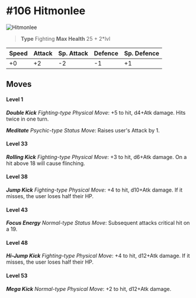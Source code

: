 # #106 Hitmonlee


![Hitmonlee](https://img.pokemondb.net/sprites/home/normal/1x/hitmonlee.png)

> **Type** Fighting
> **Max Health** 25 + 2\*lvl

| Speed | Attack | Sp. Attack | Defence | Sp. Defence |
| ----- | ------ | ---------- | ------- | ----------- |
| +0 | +2 | -2 | -1 | +1 |

## Moves
#### Level 1

***Double Kick** Fighting-type Physical Move*: +5 to hit, d4+Atk damage. Hits twice in one turn.

***Meditate** Psychic-type Status Move*: Raises user's Attack by 1.
#### Level 33

***Rolling Kick** Fighting-type Physical Move*: +3 to hit, d6+Atk damage. On a hit above 18 will cause flinching.
#### Level 38

***Jump Kick** Fighting-type Physical Move*: +4 to hit, d10+Atk damage. If it misses, the user loses half their HP.
#### Level 43

***Focus Energy** Normal-type Status Move*: Subsequent attacks critical hit on a 19.
#### Level 48

***Hi-Jump Kick** Fighting-type Physical Move*: +4 to hit, d12+Atk damage. If it misses, the user loses half their HP.
#### Level 53

***Mega Kick** Normal-type Physical Move*: +2 to hit, d12+Atk damage. 

